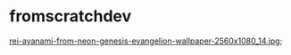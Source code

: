 # fromscratchdev
[rei-ayanami-from-neon-genesis-evangelion-wallpaper-2560x1080_14.jpg](https://github.com/EvangelionLead/fromscratchdev/blob/main/rei-ayanami-from-neon-genesis-evangelion-wallpaper-2560x1080_14.jpg?raw=true);
